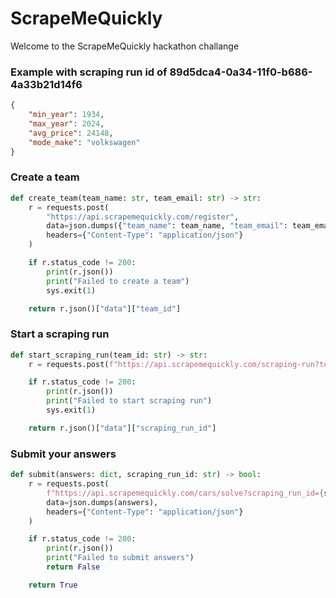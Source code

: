 # ScrapeMeQuickly

Welcome to the ScrapeMeQuickly hackathon challange


### Example with scraping run id of 89d5dca4-0a34-11f0-b686-4a33b21d14f6
```json
{
    "min_year": 1934,
    "max_year": 2024,
    "avg_price": 24148,
    "mode_make": "volkswagen"
}
```

### Create a team
```python
def create_team(team_name: str, team_email: str) -> str:
    r = requests.post(
        "https://api.scrapemequickly.com/register",
        data=json.dumps({"team_name": team_name, "team_email": team_email}),
        headers={"Content-Type": "application/json"}
    )

    if r.status_code != 200:
        print(r.json())
        print("Failed to create a team")
        sys.exit(1)

    return r.json()["data"]["team_id"]
```

### Start a scraping run
```python
def start_scraping_run(team_id: str) -> str:
    r = requests.post(f"https://api.scrapemequickly.com/scraping-run?team_id={team_id}")

    if r.status_code != 200:
        print(r.json())
        print("Failed to start scraping run")
        sys.exit(1)

    return r.json()["data"]["scraping_run_id"]
```

### Submit your answers
```python
def submit(answers: dict, scraping_run_id: str) -> bool:
    r = requests.post(
        f"https://api.scrapemequickly.com/cars/solve?scraping_run_id={scraping_run_id}",
        data=json.dumps(answers),
        headers={"Content-Type": "application/json"}
    )

    if r.status_code != 200:
        print(r.json())
        print("Failed to submit answers")
        return False

    return True
```
